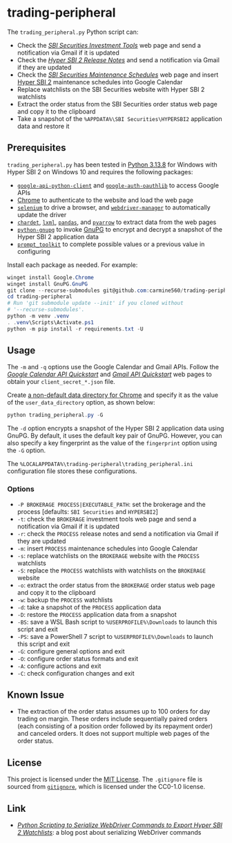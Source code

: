 # trading-peripheral

<!-- Python script that retrieves Hyper SBI 2 maintenance schedules and extracts order status from the SBI Securities web page -->

The `trading_peripheral.py` Python script can:

  * Check the [*SBI Securities Investment
    Tools*](https://site2.sbisec.co.jp/ETGate/?_ControlID=WPLETmgR001Control&_PageID=WPLETmgR001Mdtl20&_DataStoreID=DSWPLETmgR001Control&_ActionID=DefaultAID&burl=search_home&cat1=home&cat2=tool&dir=tool%2F&file=home_tool.html&getFlg=on&OutSide=on#)
    web page and send a notification via Gmail if it is updated
  * Check the [*Hyper SBI 2 Release
    Notes*](https://go.sbisec.co.jp/lp/lp_hyper_sbi2_211112_update.html) and
    send a notification via Gmail if they are updated
  * Check the [*SBI Securities Maintenance
    Schedules*](https://search.sbisec.co.jp/v2/popwin/info/home/pop6040_maintenance.html)
    web page and insert [Hyper SBI
    2](https://go.sbisec.co.jp/lp/lp_hyper_sbi2_211112.html) maintenance
    schedules into Google Calendar
  * Replace watchlists on the SBI Securities website with Hyper SBI 2
    watchlists
  * Extract the order status from the SBI Securities order status web page and
    copy it to the clipboard
  * Take a snapshot of the `%APPDATA%\SBI Securities\HYPERSBI2` application
    data and restore it

## Prerequisites

`trading_peripheral.py` has been tested in [Python
3.13.8](https://www.python.org/downloads/release/python-3138/) for Windows with
Hyper SBI 2 on Windows 10 and requires the following packages:

  * [`google-api-python-client`](https://github.com/googleapis/google-api-python-client/)
    and
    [`google-auth-oauthlib`](https://github.com/googleapis/google-auth-library-python-oauthlib)
    to access Google APIs
  * [Chrome](https://www.google.com/chrome/) to authenticate to the website and
    load the web page
  * [`selenium`](https://www.selenium.dev/) to drive a browser, and
    [`webdriver-manager`](https://github.com/SergeyPirogov/webdriver_manager)
    to automatically update the driver
  * [`chardet`](https://github.com/chardet/chardet),
    [`lxml`](https://lxml.de/index.html),
    [`pandas`](https://pandas.pydata.org/), and
    [`pyarrow`](https://arrow.apache.org/) to extract data from the web pages
  * [`python-gnupg`](https://github.com/vsajip/python-gnupg) to invoke
    [GnuPG](https://gnupg.org/index.html) to encrypt and decrypt a snapshot of
    the Hyper SBI 2 application data
  * [`prompt_toolkit`](https://github.com/prompt-toolkit/python-prompt-toolkit)
    to complete possible values or a previous value in configuring

Install each package as needed. For example:

``` powershell
winget install Google.Chrome
winget install GnuPG.GnuPG
git clone --recurse-submodules git@github.com:carmine560/trading-peripheral.git
cd trading-peripheral
# Run 'git submodule update --init' if you cloned without
# '--recurse-submodules'.
python -m venv .venv
. .venv\Scripts\Activate.ps1
python -m pip install -r requirements.txt -U
```

## Usage

The `-m` and `-q` options use the Google Calendar and Gmail APIs. Follow the
[*Google Calendar API
Quickstart*](https://developers.google.com/calendar/api/quickstart/python) and
[*Gmail API
Quickstart*](https://developers.google.com/gmail/api/quickstart/python) web
pages to obtain your `client_secret_*.json` file.

Create [a non-default data directory for
Chrome](https://chromium.googlesource.com/chromium/src/+/main/docs/user_data_dir.md)
and specify it as the value of the `user_data_directory` option, as shown
below:

``` powershell
python trading_peripheral.py -G
```

The `-d` option encrypts a snapshot of the Hyper SBI 2 application data using
GnuPG. By default, it uses the default key pair of GnuPG. However, you can also
specify a key fingerprint as the value of the `fingerprint` option using the
`-G` option.

The `%LOCALAPPDATA%\trading-peripheral\trading_peripheral.ini` configuration
file stores these configurations.

### Options

  * `-P BROKERAGE PROCESS|EXECUTABLE_PATH`: set the brokerage and the process
    [defaults: `SBI Securities` and `HYPERSBI2`]
  * `-t`: check the `BROKERAGE` investment tools web page and send a
    notification via Gmail if it is updated
  * `-r`: check the `PROCESS` release notes and send a notification via Gmail
    if they are updated
  * `-m`: insert `PROCESS` maintenance schedules into Google Calendar
  * `-s`: replace watchlists on the `BROKERAGE` website with the `PROCESS`
    watchlists
  * `-S`: replace the `PROCESS` watchlists with watchlists on the `BROKERAGE`
    website
  * `-o`: extract the order status from the `BROKERAGE` order status web page
    and copy it to the clipboard
  * `-w`: backup the `PROCESS` watchlists
  * `-d`: take a snapshot of the `PROCESS` application data
  * `-D`: restore the `PROCESS` application data from a snapshot
  * `-BS`: save a WSL Bash script to `%USERPROFILE%\Downloads` to launch this
    script and exit
  * `-PS`: save a PowerShell 7 script to `%USERPROFILE%\Downloads` to launch
    this script and exit
  * `-G`: configure general options and exit
  * `-O`: configure order status formats and exit
  * `-A`: configure actions and exit
  * `-C`: check configuration changes and exit

## Known Issue

  * The extraction of the order status assumes up to 100 orders for day trading
    on margin. These orders include sequentially paired orders (each consisting
    of a position order followed by its repayment order) and canceled orders.
    It does not support multiple web pages of the order status.

## License

This project is licensed under the [MIT License](LICENSE). The `.gitignore`
file is sourced from [`gitignore`](https://github.com/github/gitignore), which
is licensed under the CC0-1.0 license.

## Link

  * [*Python Scripting to Serialize WebDriver Commands to Export Hyper SBI 2
    Watchlists*](https://carmine560.blogspot.com/2023/02/python-scripting-to-export-hyper-sbi-2.html):
    a blog post about serializing WebDriver commands
